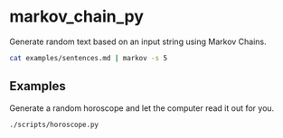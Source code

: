 # markov_chain_py

Generate random text based on an input string using Markov Chains.

``` bash
cat examples/sentences.md | markov -s 5
```

## Examples

Generate a random horoscope and let the computer read it out for you.

``` bash
./scripts/horoscope.py
```

